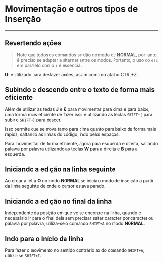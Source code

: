 # Movimentação e outros tipos de inserção
---

## Revertendo ações

> Note que todos os comandos se dão no modo de **NORMAL**, por tanto, é preciso se adaptar a alternar entre os modos. Portanto, o uso do `esc` em paralelo com o `i` é essencial.

**U**: é utilizado para desfazer ações, assim como no atalho CTRL+Z.

## Subindo e descendo entre o texto de forma mais eficiente

Além de utilizar as teclas **J** e **K** para movimentar para cima e para baixo, uma forma mais eficiente de fazer isso é utilizando as teclas `SHIFT+[` para subir e `SHIFT+]` para descer.

Isso permite que se mova tanto para cima quanto para baixo de forma mais rápida, saltando as linhas do código, indo pelos espaços.

Para movimentar de forma eficiente, agora para esquerda e direita, saltando palavra por palavra utilizando as teclas **W** para a direita e **B** para a esquerda.

## Iniciando a edição na linha seguinte

Ao clicar a letra **O** no modo **NORMAL** se inicia o modo de inserção a partir da linha seguinte de onde o cursor estava parado.

## Iniciando a edição no final da linha

Independente da posição em que vc se encontre na linha, quando é necessário ir para o final dela sem precisar saltar caracter por caracter ou palavra por palavra, utiliza-se o comando `SHIFT+A` no modo **NORMAL**.

## Indo para o início da linha

Para fazer o movimento no sentido contrário ao do comando `SHIFT+A`, utiliza-se `SHIFT+I`.